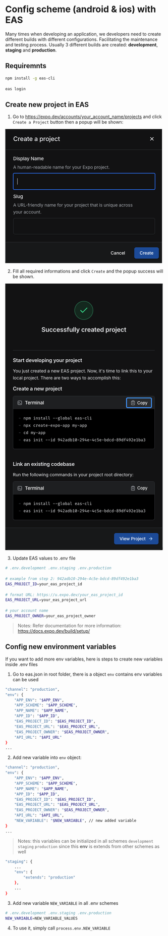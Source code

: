 # Config scheme (android & ios) with EAS

Many times when developing an application, we developers need to create different builds with different configurations. Facilitating the maintenance and testing process. Usually 3 different builds are created: **development**, **staging** and **production**.

## Requiremnts

```bash
npm install -g eas-cli

eas login
```

## Create new project in EAS

1. Go to https://expo.dev/accounts/your_account_name/projects and click `Create a Project` button then a popup will be shown:

![Create EAS project popup](images/create-eas-project.png)

2. Fill all required informations and click `Create` and the popup success will be shown.

![Finish created EAS project](images/finish-created-eas-project.png)

3. Update EAS values to .env file

```bash
# .env.development .env.staging .env.production

# example from step 2: 942adb10-294e-4c5e-bdcd-89df492e1ba3
EAS_PROJECT_ID=your_eas_project_id

# format URL: https://u.expo.dev/your_eas_project_id
EAS_PROJECT_URL=your_eas_project_url

# your account name
EAS_PROJECT_OWNER=your_eas_project_owner
```

> Notes:
> Refer documentation for more information: https://docs.expo.dev/build/setup/

## Config new environment variables

If you want to add more env variables, here is steps to create new variables inside .env files

1. Go to eas.json in root folder, there is a object `env` contains env variables can be used

```bash
"channel": "production",
"env": {
    "APP_ENV": "$APP_ENV",
    "APP_SCHEME": "$APP_SCHEME",
    "APP_NAME": "$APP_NAME",
    "APP_ID": "$APP_ID",
    "EAS_PROJECT_ID": "$EAS_PROJECT_ID",
    "EAS_PROJECT_URL": "$EAS_PROJECT_URL",
    "EAS_PROJECT_OWNER": "$EAS_PROJECT_OWNER",
    "API_URL": "$API_URL"
}
...
```

2. Add new variable into `env` object:

```bash
"channel": "production",
"env": {
    "APP_ENV": "$APP_ENV",
    "APP_SCHEME": "$APP_SCHEME",
    "APP_NAME": "$APP_NAME",
    "APP_ID": "$APP_ID",
    "EAS_PROJECT_ID": "$EAS_PROJECT_ID",
    "EAS_PROJECT_URL": "$EAS_PROJECT_URL",
    "EAS_PROJECT_OWNER": "$EAS_PROJECT_OWNER",
    "API_URL": "$API_URL",
    "NEW_VARIABLE": "$NEW_VARIABLE", // new added variable
}
...
```

> Notes: this variables can be initialized in all schemes `development` `staging` `production` since this **env** is extends from other schemes as well

```bash
"staging": {
    ...
    "env": {
        "extends": "production"
    },
    ...
}
```

3. Add new variable `NEW_VARIABLE` in all .env schemes

```bash
# .env.development .env.staging .env.production
NEW_VARIABLE=NEW_VARIABLE_VALUES
```

4. To use it, simply call `process.env.NEW_VARIABLE`
